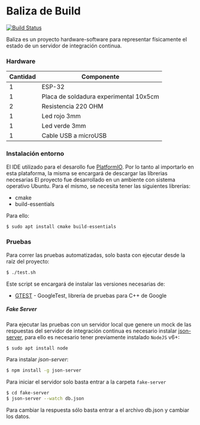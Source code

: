 # Baliza de Build
[![Build Status](https://api.travis-ci.org/guidorombola/dyasc-baliza-build.svg?branch=master)](https://api.travis-ci.org/guidorombola/dyasc-baliza-build.svg?branch=master)

Baliza es un proyecto hardware-software para representar físicamente el estado de un servidor de integración continua.

### Hardware

| Cantidad | Componente |
| ------ | ------ |
| 1 | ESP-32  |
| 1 | Placa de soldadura experimental 10x5cm |
| 2 | Resistencia 220 OHM |
| 1 | Led rojo 3mm |
| 1 | Led verde 3mm |
| 1 | Cable USB a microUSB |

### Instalación entorno
El IDE utilizado para el desarollo fue [PlatformIO](https://platformio.org/). Por lo tanto al importarlo en esta plataforma, la misma se encargará de descargar las líbrerias necesarias
El proyecto fue desarrollado en un ambiente con sistema operativo Ubuntu. Para el 
mismo, se necesita tener las siguientes librerías:
- cmake
- build-essentials

Para ello:
```sh
$ sudo apt install cmake build-essentials
```

### Pruebas
Para correr las pruebas automatizadas, solo basta con ejecutar desde la raíz del proyecto:
```sh
$ ./test.sh
```
Este script se encargará de instalar las versiones necesarias de:
* [GTEST](https://github.com/google/googletest) - GoogleTest, librería de pruebas para C++ de Google

##### Fake Server
Para ejecutar las pruebas con un servidor local que genere un mock de las respuestas del servidor de integración continua es necesario instalar [json-server](https://github.com/typicode/json-server), para ello es necesario tener previamente instalado `NodeJS` v6+:
```sh
$ sudo apt install node
```
Para instalar *json-server*:
```sh
$ npm install -g json-server
```

Para iniciar el servidor solo basta entrar a la carpeta `fake-server`
```sh
$ cd fake-server
$ json-server --watch db.json
```

Para cambiar la respuesta sólo basta entrar a el archivo db.json y cambiar los datos.